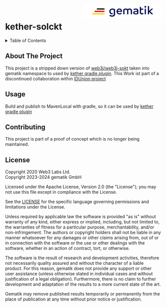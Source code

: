 <img align="right" width="250" height="47" src="Gematik_Logo_Flag_With_Background.png"/> <br/> 

# kether-solckt

<details>
  <summary>Table of Contents</summary>
  <ol>
    <li>
      <a href="#about-the-project">About The Project</a>
	</li>
    <li>
      <a href="#getting-started">Getting Started</a>
    </li>
    <li><a href="#usage">Usage</a></li>
    <li><a href="#contributing">Contributing</a></li>
    <li><a href="#license">License</a></li>
  </ol>
</details>

## About The Project
This project is a stripped down version of [web3j/web3j-sokt](https://github.com/web3j/web3j-sokt) taken into gematik namespace to used by [kether gradle plugin](https://github.com/gematik/poc-fue-ketherPlugin).
This Work ist part of a discontinued collaboration within [IDUnion project](https://idunion.org/projekt/?lang=en)

## Usage
Build and publish to MavenLocal with gradle, so it can be used by [kether gradle plugin](https://github.com/gematik/poc-fue-ketherPlugin)

## Contributing
This project is part of a proof of concept which is no longer being maintained.

## License

Copyright 2020 Web3 Labs Ltd.</br>
Copyright 2023-2024 gematik GmbH

Licensed under the Apache License, Version 2.0 (the "License"); you may not use this file except in compliance with the License.

See the [LICENSE](./LICENSE.txt) for the specific language governing permissions and limitations under the License.

Unless required by applicable law the software is provided "as is" without warranty of any kind, either express or implied, including, but not limited to, the warranties of fitness for a particular purpose, merchantability, and/or non-infringement. The authors or copyright holders shall not be liable in any manner whatsoever for any damages or other claims arising from, out of or in connection with the software or the use or other dealings with the software, whether in an action of contract, tort, or otherwise.

The software is the result of research and development activities, therefore not necessarily quality assured and without the character of a liable product. For this reason, gematik does not provide any support or other user assistance (unless otherwise stated in individual cases and without justification of a legal obligation). Furthermore, there is no claim to further development and adaptation of the results to a more current state of the art.

Gematik may remove published results temporarily or permanently from the place of publication at any time without prior notice or justification.
